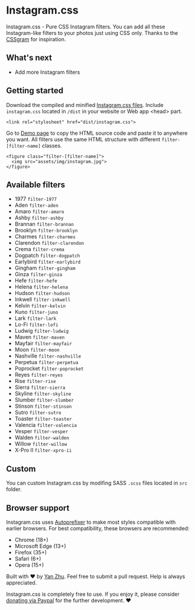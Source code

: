 # Instagram.css

Instagram.css - Pure CSS Instagram filters. You can add all these Instagram-like filters to your photos just using CSS only. Thanks to the [CSSgram](https://github.com/una/CSSgram) for inspiration.

## What's next

- Add more Instagram filters

## Getting started

Download the compiled and minified [Instagram.css files](https://github.com/picturepan2/instagram.css). Include `instagram.css` located in `/dist` in your website or Web app &lt;head&gt; part.

`<link rel="stylesheet" href="dist/instagram.css">`

Go to [Demo page](https://picturepan2.github.io/instagram.css/) to copy the HTML source code and paste it to anywhere you want. All filters use the same HTML structure with different `filter-[filter-name]` classes.

```
<figure class="filter-[filter-name]">
  <img src="assets/img/instagram.jpg">
</figure>
```

## Available filters

- 1977 `filter-1977`
- Aden `filter-aden`
- Amaro `filter-amaro`
- Ashby `filter-ashby`
- Brannan `filter-brannan`
- Brooklyn `filter-brooklyn`
- Charmes `filter-charmes`
- Clarendon `filter-clarendon`
- Crema `filter-crema`
- Dogpatch `filter-dogpatch`
- Earlybird `filter-earlybird`
- Gingham `filter-gingham`
- Ginza `filter-ginza`
- Hefe `filter-hefe`
- Helena `filter-helena`
- Hudson `filter-hudson`
- Inkwell `filter-inkwell`
- Kelvin `filter-kelvin`
- Kuno `filter-juno`
- Lark `filter-lark`
- Lo-Fi `filter-lofi`
- Ludwig `filter-ludwig`
- Maven `filter-maven`
- Mayfair `filter-mayfair`
- Moon `filter-moon`
- Nashville `filter-nashville`
- Perpetua `filter-perpetua`
- Poprocket `filter-poprocket`
- Reyes `filter-reyes`
- Rise `filter-rise`
- Sierra `filter-sierra`
- Skyline `filter-skyline`
- Slumber `filter-slumber`
- Stinson `filter-stinson`
- Sutro `filter-sutro`
- Toaster `filter-toaster`
- Valencia `filter-valencia`
- Vesper `filter-vesper`
- Walden `filter-walden`
- Willow `filter-willow`
- X-Pro II `filter-xpro-ii`

## Custom

You can custom Instagram.css by modifing SASS `.scss` files located in `src` folder.

## Browser support

Instagram.css uses [Autoprefixer](https://github.com/postcss/autoprefixer) to make most styles compatible with earlier browsers. For best compatibility, these browsers are recommended:

- Chrome (18+)
- Microsoft Edge (13+)
- Firefox (35+)
- Safari (6+)
- Opera (15+)

Built with ♥ by [Yan Zhu](https://twitter.com/picturepan2). Feel free to submit a pull request. Help is always appreciated.

Instagram.css is completely free to use. If you enjoy it, please consider [donating via Paypal](https://www.paypal.me/picturepan2) for the further development. ♥ 
